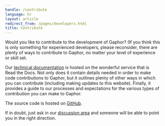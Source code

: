 ```yaml
---
handle: /contribute
language: hr
layout: article
redirect_from: /pages/developers.html
title: Contribute
---
```


Would you like to contribute to the development of Gaphor? (If you think
this is only something for experienced developers, please reconsider, there
are plenty of ways to contribute to Gaphor, no matter your level of
experience or skill set.

Our [technical documentation](https://gaphor.readthedocs.io) is hosted on
the wonderful service that is Read the Docs. Not only does it contain
details needed in order to make code contributions to Gaphor, but it
outlines plenty of other ways in which you can contribute (including making
updates to this website). Finally, it provides a guide to our processes and
expectations for the various types of contribution you can make to Gaphor.

The source code is hosted on [GitHub](https://github.com/gaphor/gaphor).

If in doubt, just ask in our <a href="../discuss">discussion area</a> and
someone will be able to point you in the right direction.
